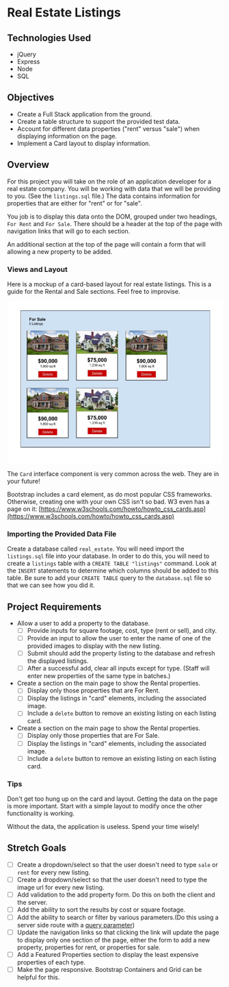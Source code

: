# Real Estate Listings 

## Technologies Used
- jQuery 
- Express
- Node
- SQL

## Objectives
- Create a Full Stack application from the ground.
- Create a table structure to support the provided test data.
- Account for different data properties ("rent" versus "sale") when displaying information on the page.
- Implement a Card layout to display information.

## Overview
For this project you will take on the role of an application developer for a real estate company. You will be working with data that we will be providing to you. (See the `listings.sql` file.) The data contains information for properties that are either for "rent" or for "sale".

You job is to display this data onto the DOM, grouped under two headings, `For Rent` and `For Sale`. There should be a header at the top of the page with navigation links that will go to each section.

An additional section at the top of the page will contain a form that will allowing a new property to be added. 


### Views and Layout

Here is a mockup of a card-based layout for real estate listings. This is a guide for the Rental and Sale sections. Feel free to improvise.

![Real Estate Mockups](RealEstate-mockups.jpg)

The `Card` interface component is very common across the web. They are in your future!

Bootstrap includes a card element, as do most popular CSS frameworks. Otherwise, creating one with your own CSS isn't so bad. W3 even has a page on it: [https://www.w3schools.com/howto/howto_css_cards.asp](https://www.w3schools.com/howto/howto_css_cards.asp)


### Importing the Provided Data File

Create a database called `real_estate`. You will need import the `listings.sql` file into your database. In order to do this, you will need to create a `listings` table with a `CREATE TABLE "listings"` command. Look at the `INSERT` statements to determine which columns should be added to this table. Be sure to add your `CREATE TABLE` query to the `database.sql` file so that we can see how you did it.


## Project Requirements

- Allow a user to add a property to the database. 
  - [ ] Provide inputs for square footage, cost, type (rent or sell), and city.
  - [ ] Provide an input to allow the user to enter the name of one of the provided images to display with the new listing. 
  - [ ] Submit should add the property listing to the database and refresh the displayed listings.
  - [ ] After a successful add, clear all inputs except for type. (Staff will enter new properties of the same type in batches.)

- Create a section on the main page to show the Rental properties.
  - [ ] Display only those properties that are For Rent.
  - [ ] Display the listings in "card" elements, including the associated image. 
  - [ ] Include a `delete` button to remove an existing listing on each listing card.

- Create a section on the main page to show the Rental properties.
  - [ ] Display only those properties that are For Sale.
  - [ ] Display the listings in "card" elements, including the associated image. 
  - [ ] Include a `delete` button to remove an existing listing on each listing card.

### Tips

Don't get too hung up on the card and layout. Getting the data on the page is more important. Start with a simple layout to modify once the other functionality is working. 

Without the data, the application is useless. Spend your time wisely!


## Stretch Goals

- [ ] Create a dropdown/select so that the user doesn't need to type `sale` or `rent` for every new listing.
- [ ] Create a dropdown/select so that the user doesn't need to type the image url for every new listing.
- [ ] Add validation to the add property form. Do this on both the client and the server. 
- [ ] Add the ability to sort the results by cost or square footage.
- [ ] Add the ability to search or filter by various parameters.(Do this using a server side route with a [query parameter](https://expressjs.com/en/api.html#req.query))
- [ ] Update the navigation links so that clicking the link will update the page to display only one section of the page, either the form to add a new property, properties for rent, or properties for sale. 
- [ ] Add a Featured Properties section to display the least expensive properties of each type.
- [ ] Make the page responsive. Bootstrap Containers and Grid can be helpful for this.
